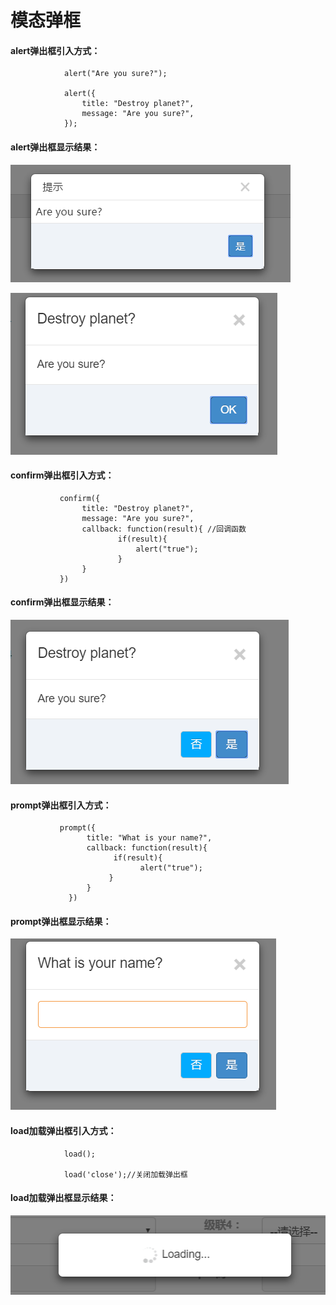 # 模态弹框

#### alert弹出框引入方式：

```
            alert("Are you sure?");

            alert({ 
                title: "Destroy planet?",
                message: "Are you sure?", 
            });
```

#### alert弹出框显示结果：

![](/assets/alert1.png)

![](/assets/alert2.png)

#### confirm弹出框引入方式：

```
           confirm({ 
                title: "Destroy planet?",
                message: "Are you sure?", 
                callback: function(result){ //回调函数
                        if(result){
                            alert("true");
                        }
                }
           })
```

#### confirm弹出框显示结果：

![](/assets/confirm.png)

#### prompt弹出框引入方式：

```
           prompt({ 
                 title: "What is your name?", 
                 callback: function(result){ 
                       if(result){
                             alert("true");
                      }
                 }
             })
```

#### prompt弹出框显示结果：

![](/assets/prompt.png)

#### load加载弹出框引入方式：

```
            load();

            load('close');//关闭加载弹出框
```

#### load加载弹出框显示结果：

![](/assets/load.png)

